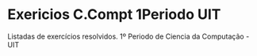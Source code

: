 # Exericios C.Compt 1Periodo UIT
 Listadas de exercícios resolvidos. 1º Periodo de Ciencia da Computação - UIT
